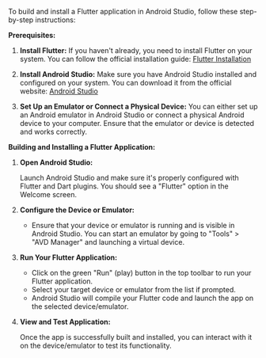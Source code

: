 
To build and install a Flutter application in Android Studio, follow these step-by-step instructions:

**Prerequisites:**

1. **Install Flutter:** If you haven't already, you need to install Flutter on your system. You can follow the official installation guide: [Flutter Installation](https://flutter.dev/docs/get-started/install)

2. **Install Android Studio:** Make sure you have Android Studio installed and configured on your system. You can download it from the official website: [Android Studio](https://developer.android.com/studio)

3. **Set Up an Emulator or Connect a Physical Device:** You can either set up an Android emulator in Android Studio or connect a physical Android device to your computer. Ensure that the emulator or device is detected and works correctly.

**Building and Installing a Flutter Application:**

1. **Open Android Studio:**

   Launch Android Studio and make sure it's properly configured with Flutter and Dart plugins. You should see a "Flutter" option in the Welcome screen.


4. **Configure the Device or Emulator:**

   - Ensure that your device or emulator is running and is visible in Android Studio. You can start an emulator by going to "Tools" > "AVD Manager" and launching a virtual device.

5. **Run Your Flutter Application:**

   - Click on the green "Run" (play) button in the top toolbar to run your Flutter application.
   - Select your target device or emulator from the list if prompted.
   - Android Studio will compile your Flutter code and launch the app on the selected device/emulator.

6. **View and Test Application:**

   Once the app is successfully built and installed, you can interact with it on the device/emulator to test its functionality.


